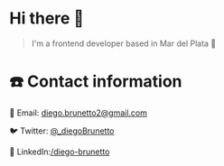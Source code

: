 # Hi there 👋

> I'm a frontend developer based in Mar del Plata 🌊

# ☎️ Contact information

📧 Email: diego.brunetto2@gmail.com

🐦 Twitter: [@_diegoBrunetto](https://twitter.com/_diegoBrunetto)

👔 LinkedIn:[/diego-brunetto](http://www.linkedin.com/in/diego-brunetto)


